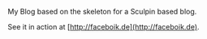 My Blog based on the skeleton for a Sculpin based blog.

See it in action at [http://faceboik.de](http://faceboik.de).
